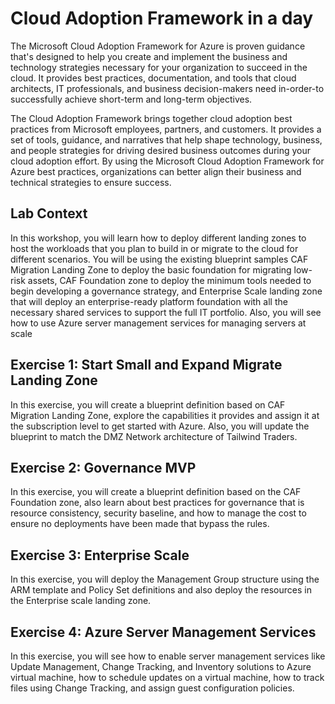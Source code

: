 # Cloud Adoption Framework in a day

The Microsoft Cloud Adoption Framework for Azure is proven guidance that's designed to help you create and implement the business and technology strategies necessary for your organization to succeed in the cloud. It provides best practices, documentation, and tools that cloud architects, IT professionals, and business decision-makers need in-order-to successfully achieve short-term and long-term objectives.

The Cloud Adoption Framework brings together cloud adoption best practices from Microsoft employees, partners, and customers. It provides a set of tools, guidance, and narratives that help shape technology, business, and people strategies for driving desired business outcomes during your cloud adoption effort. By using the Microsoft Cloud Adoption Framework for Azure best practices, organizations can better align their business and technical strategies to ensure success.

## Lab Context 	

In this workshop, you will learn how to deploy different landing zones to host the workloads that you plan to build in or migrate to the cloud for different scenarios. You will be using the existing blueprint samples CAF Migration Landing Zone to deploy the basic foundation for migrating low-risk assets, CAF Foundation zone to deploy the minimum tools needed to begin developing a governance strategy, and Enterprise Scale landing zone that will deploy an enterprise-ready platform foundation with all the necessary shared services to support the full IT portfolio. Also, you will see how to use Azure server management services for managing servers at scale

## Exercise 1: Start Small and Expand Migrate Landing Zone 	

In this exercise, you will create a blueprint definition based on CAF Migration Landing Zone, explore the capabilities it provides and assign it at the subscription level to get started with Azure. Also, you will update the blueprint to match the DMZ Network architecture of Tailwind Traders. 	

## Exercise 2: Governance MVP	

In this exercise, you will create a blueprint definition based on the CAF Foundation zone, also learn about best practices for governance that is resource consistency, security baseline, and how to manage the cost to ensure no deployments have been made that bypass the rules.

## Exercise 3: Enterprise Scale  	

In this exercise, you will deploy the Management Group structure using the ARM template and Policy Set definitions and also deploy the resources in the Enterprise scale landing zone.	

## Exercise 4: Azure Server Management Services 	

In this exercise, you will see how to enable server management services like Update Management, Change Tracking, and Inventory solutions to Azure virtual machine, how to schedule updates on a virtual machine, how to track files using Change Tracking, and assign guest configuration policies.



